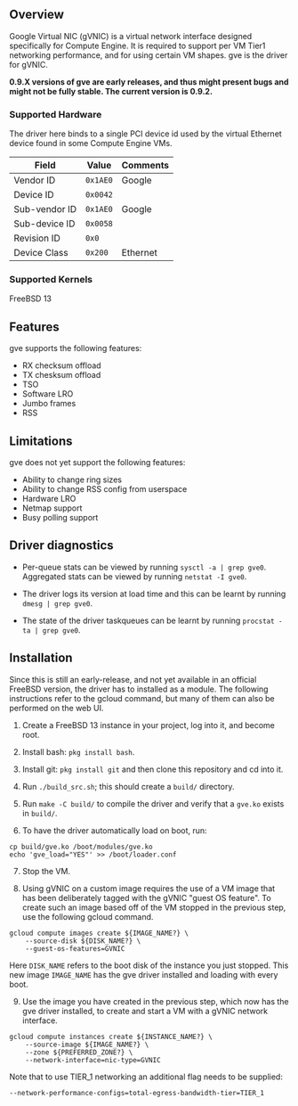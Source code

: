 ## Overview

Google Virtual NIC (gVNIC) is a virtual network interface designed specifically
for Compute Engine. It is required to support per VM Tier1 networking
performance, and for using certain VM shapes. gve is the driver for gVNIC.

**0.9.X versions of gve are early releases, and thus might present bugs and might not be
fully stable. The current version is 0.9.2.**

### Supported Hardware

The driver here binds to a single PCI device id used by the virtual Ethernet
device found in some Compute Engine VMs.

Field         | Value    | Comments
------------- | -------- | --------
Vendor ID     | `0x1AE0` | Google
Device ID     | `0x0042` |
Sub-vendor ID | `0x1AE0` | Google
Sub-device ID | `0x0058` |
Revision ID   | `0x0`    |
Device Class  | `0x200`  | Ethernet

### Supported Kernels

FreeBSD 13

## Features

gve supports the following features:  

* RX checksum offload
* TX chesksum offload
* TSO
* Software LRO
* Jumbo frames
* RSS

## Limitations

gve does not yet support the following features:

* Ability to change ring sizes
* Ability to change RSS config from userspace
* Hardware LRO
* Netmap support
* Busy polling support

## Driver diagnostics

* Per-queue stats can be viewed by running `sysctl -a | grep gve0`. Aggregated
stats can be viewed by running `netstat -I gve0`.  

* The driver logs its version at load time and this can be learnt by running
`dmesg | grep gve0`.  

* The state of the driver taskqueues can be learnt by running `procstat -ta |
grep gve0`.  

## Installation

Since this is still an early-release, and not yet available in an official FreeBSD
version, the driver has to installed as a module. The following instructions
refer to the gcloud command, but many of them can also be performed on the web UI.

1. Create a FreeBSD 13 instance in your project, log into it, and become root.

2. Install bash: `pkg install bash`.

3. Install git: `pkg install git` and then clone this repository and cd into it.

4. Run `./build_src.sh`; this should create a `build/` directory.

5. Run `make -C build/` to compile the driver and verify that a `gve.ko` exists in
   `build/`.

6. To have the driver automatically load on boot, run:

```
cp build/gve.ko /boot/modules/gve.ko
echo 'gve_load="YES"' >> /boot/loader.conf
```

7. Stop the VM.

8. Using gVNIC on a custom image requires the use of a VM image that has been
   deliberately tagged with the gVNIC "guest OS feature". To create such an image
   based off of the VM stopped in the previous step, use the following gcloud command.

```
gcloud compute images create ${IMAGE_NAME?} \
    --source-disk ${DISK_NAME?} \
    --guest-os-features=GVNIC
```

   Here `DISK_NAME` refers to the boot disk of the instance you just stopped.
   This new image `IMAGE_NAME` has the gve driver installed and loading with every boot. 

9. Use the image you have created in the previous step, which now has the gve driver
   installed, to create and start a VM with a gVNIC network interface.

```
gcloud compute instances create ${INSTANCE_NAME?} \
    --source-image ${IMAGE_NAME?} \
    --zone ${PREFERRED_ZONE?} \
    --network-interface=nic-type=GVNIC
```
   Note that to use TIER_1 networking an additional flag needs to be supplied: 

```
--network-performance-configs=total-egress-bandwidth-tier=TIER_1
```
